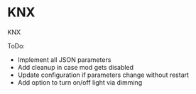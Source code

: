 # KNX

KNX

ToDo:
- Implement all JSON parameters
- Add cleanup in case mod gets disabled
- Update configuration if parameters change without restart
- Add option to turn on/off light via dimming